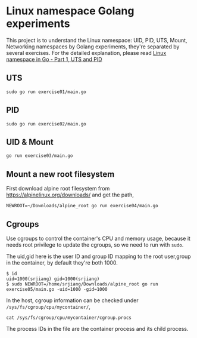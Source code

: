 # Linux namespace Golang experiments
This project is to understand the Linux namespace: UID, PID, UTS, Mount, Networking namespaces by Golang experiments,
they're separated by several exercises.
For the detailed explanation, please read [Linux namespace in Go - Part 1, UTS and PID](https://songrgg.github.io/programming/linux-namespace-part01-uts-pid/)

## UTS
```shell
sudo go run exercise01/main.go
```

## PID
```shell
sudo go run exercise02/main.go
```

## UID & Mount
```shell
go run exercise03/main.go
```

## Mount a new root filesystem
First download alpine root filesystem from https://alpinelinux.org/downloads/ and get the path,
```shell
NEWROOT=~/Downloads/alpine_root go run exercise04/main.go
```

## Cgroups
Use cgroups to control the container's CPU and memory usage, because it needs root privilege to update the cgroups, so we need to run with `sudo`.

The uid,gid here is the user ID and group ID mapping to the root user,group in the container, by default they're both 1000.
```shell
$ id
uid=1000(srjiang) gid=1000(srjiang) 
$ sudo NEWROOT=/home/srjiang/Downloads/alpine_root go run exercise05/main.go -uid=1000 -gid=1000
```

In the host, cgroup information can be checked under `/sys/fs/cgroup/cpu/mycontainer/`,
```shell
cat /sys/fs/cgroup/cpu/mycontainer/cgroup.procs
```
The process IDs in the file are the container process and its child process.
